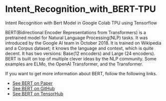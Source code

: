 # Intent_Recognition_with_BERT-TPU
Intent Recognition with Bert Model in Google Colab TPU using Tensorflow

BERT(Bidirectional Encoder Representations from Transformers) is a pretrained model for Natural Language Processing(NLP) tasks. It was introduced by the Google AI team in October 2018. It is trained on Wikipedia and a Corpus dataset; it knows the language and context, which is quite decent. It has two versions: Base(12 encoders) and Large (24 encoders). BERT is built on top of multiple clever ideas by the NLP community. Some examples are ELMo, the OpenAI Transformer, and the Transformer.

If you want to get more information about BERT, follow the following links.
- [See BERT on Paper](https://arxiv.org/pdf/1810.04805.pdf)
- [See BERT on GitHub](https://github.com/google-research/bert)
- [See BERT on TensorHub](https://tfhub.dev/tensorflow/bert_en_uncased_L-12_H-768_A-12/1)
